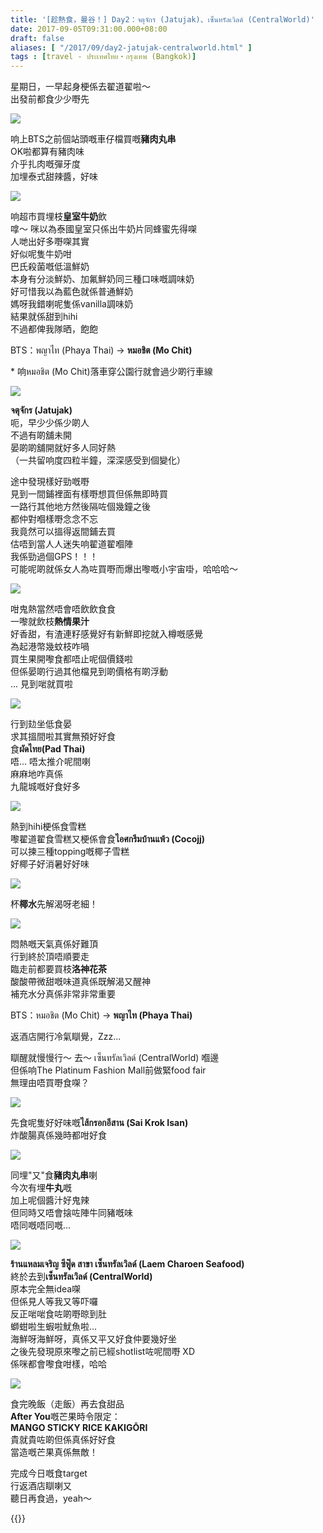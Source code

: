 ```yaml
---
title: '[趁熱食，曼谷！] Day2：จตุจักร (Jatujak)、เซ็นทรัลเวิลด์ (CentralWorld)'
date: 2017-09-05T09:31:00.000+08:00
draft: false
aliases: [ "/2017/09/day2-jatujak-centralworld.html" ]
tags : [travel - ประเทศไทย・กรุงเทพ (Bangkok)]
---
```


星期日，一早起身梗係去翟道翟啦～  
出發前都食少少嘢先  

![](https://c1.staticflickr.com/5/4416/36266917720_f027633cb3_z.jpg)

响上BTS之前個站頭嘅車仔檔買嘅**豬肉丸串**  
OK啦都算有豬肉味  
介乎扎肉嘅彈牙度  
加埋泰式甜辣醬，好味  

![](https://c1.staticflickr.com/5/4342/36524398691_bce4867140_z.jpg)

响超市買埋枝**皇室牛奶**飲  
嗱～ 咪以為泰國皇室只係出牛奶片同蜂蜜先得㗎  
人哋出好多嘢㗎其實  
好似呢隻牛奶咁  
巴氏殺菌嘅低溫鮮奶  
本身有分淡鮮奶、加氟鮮奶同三種口味嘅調味奶  
好可惜我以為藍色就係普通鮮奶  
媽呀我錯喇呢隻係vanilla調味奶  
結果就係甜到hihi  
不過都俾我隊晒，飽飽  
  
BTS：พญาไท (Phaya Thai) → **หมอชิต (Mo Chit)**  
  
\* 响หมอชิต (Mo Chit)落車穿公園行就會過少啲行車線  
  

![](https://c1.staticflickr.com/5/4344/36493823152_bd9d074406_z.jpg)

**จตุจักร (Jatujak)**  
呃，早少少係少啲人  
不過有啲舖未開  
晏啲啲舖開就好多人同好熱  
（一共留响度四粒半鐘，深深感受到個變化）  
  
途中發現樣好勁嘅嘢  
見到一間鋪裡面有樣嘢想買但係無即時買  
一路行其他地方然後隔咗個幾鐘之後  
都仲對嗰樣嘢念念不忘  
我竟然可以搵得返間鋪去買  
估唔到當人人迷失响翟道翟嗰陣  
我係勁過個GPS！！！  
可能呢啲就係女人為咗買嘢而爆出嚟嘅小宇宙啩，哈哈哈～  
  
  

![](https://c1.staticflickr.com/5/4344/35828366114_53f74bb7c9_z.jpg)

咁鬼熱當然唔會唔飲飲食食  
一嚟就飲枝**熱情果汁**  
好香甜，有渣連籽感覺好有新鮮即挖就入樽嘅感覺  
為起港幣幾蚊枝咋喎  
買生果開嚟食都唔止呢個價錢啦  
但係晏啲行過其他檔見到啲價格有啲浮動  
... 見到啱就買啦  

![](https://c1.staticflickr.com/5/4413/36493822712_fc788da33c_z.jpg)

行到攰坐低食晏  
求其搵間啦其實無預好好食  
食**ผัดไทย(Pad Thai)**  
唔... 唔太推介呢間喇  
麻麻地咋真係  
九龍城嘅好食好多  

![](https://c1.staticflickr.com/5/4370/36493823532_a60c9c4550_z.jpg)

熱到hihi梗係食雪糕  
嚟翟道翟食雪糕又梗係會食**ไอศกรีมบ้านแพ้ว (Cocojj)**  
可以揀三種topping嘅椰子雪糕  
好椰子好消暑好好味  

![](https://c1.staticflickr.com/5/4331/36267207340_31c6a83730_z.jpg)

杯**椰水**先解渴呀老細！  

![](https://c1.staticflickr.com/5/4426/36267206780_65bf0a75c3_z.jpg)

悶熱嘅天氣真係好難頂  
行到終於頂唔順要走  
臨走前都要買枝**洛神花茶**  
酸酸帶微甜嘅味道真係既解渴又醒神  
補充水分真係非常非常重要  
  
BTS：หมอชิต (Mo Chit) → **พญาไท (Phaya Thai)**  
  
返酒店開行冷氣瞓覺，Zzz...  
  
瞓醒就慢慢行～ 去～ เซ็นทรัลเวิลด์ (CentralWorld) 嗰邊  
但係响The Platinum Fashion Mall前做緊food fair  
無理由唔買嘢食㗎？  

![](https://c1.staticflickr.com/5/4426/35854180453_b5076e2eae_z.jpg)

先食呢隻好好味嘅**ไส้กรอกอีสาน (Sai Krok Isan)**  
炸酸腸真係幾時都咁好食  

![](https://c1.staticflickr.com/5/4409/35828632834_07e16336ab_z.jpg)

同埋"又"食**豬肉丸串**喇  
今次有埋**牛丸**嘅  
加上呢個醬汁好鬼辣  
但同時又唔會搇咗陣牛同豬嘅味  
唔同嘅唔同嘅...  

![](https://c1.staticflickr.com/5/4349/36267646970_7675982ecd_z.jpg)

**ร้านแหลมเจริญ ซีฟู๊ด สาขา เซ็นทรัลเวิลด์ (Laem Charoen Seafood)**  
終於去到**เซ็นทรัลเวิลด์ (CentralWorld)**  
原本完全無idea㗎  
但係見人等我又等吓囉  
反正啱啱食咗啲嘢晾到肚  
螄蚶啦生蝦啦魷魚啦...  
海鮮呀海鮮呀，真係又平又好食仲要幾好坐  
之後先發現原來嚟之前已經shotlist咗呢間嘢 XD  
係咪都會嚟食咁樣，哈哈  

![](https://c1.staticflickr.com/5/4399/36267727430_6f20bcf38c_z.jpg)

食完晚飯（走飯）再去食甜品  
**After You**嘅芒果時令限定：  
**MANGO STICKY RICE KAKIGŌRI**  
貴就貴咗啲但係真係好好食  
當造嘅芒果真係無敵！  
  
  
完成今日嘅食target  
行返酒店瞓喇又  
聽日再食過，yeah～  
  
  

{{<bangkok>}}
